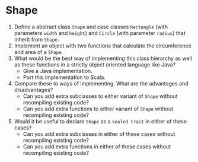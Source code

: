 # Shape
1. Define a abstract class `Shape` and case classes `Rectangle` (with parameters `width` and `height`) and `Circle` (with parameter `radius`) that inherit from `Shape`.
2. Implement an object with two functions that calculate the circumference and area of a `Shape`.
3. What would be the best way of implementing this class hierarchy as well as these functions in a strictly object oriented language like Java?
    * Give a Java implementation.
    * Port this implementation to Scala.
4. Compare these to ways of implementing. What are the advantages and disadvantages?
    * Can you add extra subclasses to either variant of `Shape` without recompiling existing code?
    * Can you add extra functions to either variant of `Shape` without recompiling existing code?
5. Would it be useful to declare `Shape` as a `sealed trait` in either of these cases?
    * Can you add extra subclasses in either of these cases without recompiling existing code?
    * Can you add extra functions in either of these cases without recompiling existing code?
